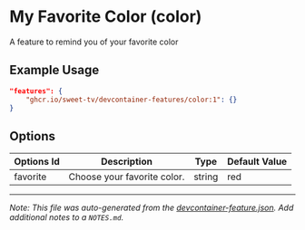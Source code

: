 
# My Favorite Color (color)

A feature to remind you of your favorite color

## Example Usage

```json
"features": {
    "ghcr.io/sweet-tv/devcontainer-features/color:1": {}
}
```

## Options

| Options Id | Description | Type | Default Value |
|-----|-----|-----|-----|
| favorite | Choose your favorite color. | string | red |



---

_Note: This file was auto-generated from the [devcontainer-feature.json](https://github.com/sweet-tv/devcontainer-features/blob/main/src/color/devcontainer-feature.json).  Add additional notes to a `NOTES.md`._

